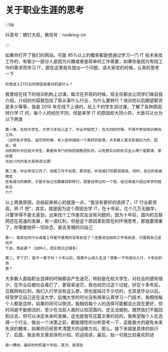 # 关于职业生涯的思考

:::tip

抖音号：螺钉大叔，微信号：nodeing-cn

:::

如果你打开了我们的网站，可能 95%以上的概率都是想通过学习一门 IT 技术来找工作的，有极少一部分人是因为兴趣或者是简单的工作需要，如果你是因为有找工作的需求而学习 IT，那在这里我先提出一个问题，请大家空的时候，认真的思考一下

```
你想进入IT行业的原因或者动机是什么？
```

我曾经在线下的培训机构上过课，每次在开班的时候，班主任都会让同学们做自我介绍，介绍的内容就包括了原从事什么行业，为什么要转行？培训完以后期望薪资是多少等等，我是 2015 年在线下上课的，给上千的学生讲过课，了解了各种原因转行学 IT 的，每个人的经历不同，但是来学 IT 的原因却大同小异，大致可以分为以下两类

```
第一类，在校大学生，大学几年玩儿去了，毕业开始慌了，在大四的时候，不得不参加培训再找工作，
（当你处于慌乱、迷茫的时候，有人给你描绘一个美好的前景，大多数人是没有抵抗力的，因此，培
训机构针对在校大学生，都是有专门的校招销售团队的，以免费实训的形式去上两个星期课，曾经我
也在川内的各大高校讲过课）

第二类，毕业参加工作了，但是工作不如意，薪资低，听说搞IT的薪资很高，同时，自己的亲戚朋友
还有成功的案例，于是乎自己也跟着辞职转行，我曾经带过的一个班，经过亲戚介绍过来学的就有五
六个
```

以上两类原因，总结起来核心的就是一点，“我没有更好的选择了，IT 行业薪资高，转 IT 吧”，其实，就是因为这个原因去学 IT，在十年前，花个几万无脑学，只要学得不是太差劲，出来找个工作是完全没有问题的，因为十年前，国内的互联网还在高速的发展，有一波红利，但是这个原因拿到现在的环境思考，那就要慎重了，你需要抛开一切杂念，直击灵魂的问自己

```
第一，我现在的行业或者工作是不是真的没有前途了？还是说当前的工作有前途，只是我自己坚持不
下去，想逃避？（这种人，其实我见过很多）

第二，学了IT，能干一辈子吗？十年以后，我靠什么收入生活？想象一下你成功入行，十年后的场
景？
```

大多数人面临职业选择的时候都会产生迷茫，特别是在校大学生，对社会的感知很少，在毕业后被社会毒打了，更容易迷茫，我也经历过这个过程，好在十多年前，互联网有红利，我们入行早没有这么卷，但也是踩过不少坑的，尤其是毕业以后，经常梦见自己还在读大学，后悔大学的时光没有用来认真学习一门技术，我相信每个人都是这样，如果时间可以倒流，我相信每个人的选择可能都会比现在更好，但时间是不能倒流的，至少在当前人类的认知范围内，还无法做到，既然我们不能回到过去，但可以决定未来的发展，这也是我写这篇文章的目的，我希望每个人在选择一个行业，做出一个决策之前，都能理性的分析思考一下，这能极大的避免未来失误的概率，如果你已经思考清楚大的战略方向，那么，接下来就是具体的执行了，后面，我会有文章具体的介绍，欢迎阅读，最后，贴一句我比较喜欢的话

```
栽一棵树，最好的时机是十年前，其次，是现在
```
